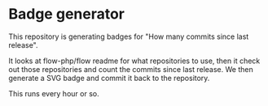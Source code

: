 # Badge generator

This repository is generating badges for "How many commits since last release".

It looks at flow-php/flow readme for what repositories to use, then it check out
those repositories and count the commits since last release. We then generate a
SVG badge and commit it back to the repository.

This runs every hour or so.
